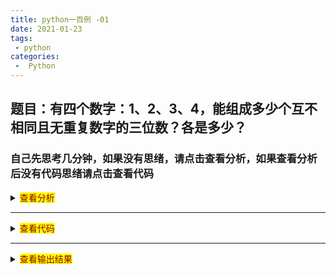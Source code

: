 ```yaml
---
title: python一百例 -01
date: 2021-01-23
tags:
 - python
categories:
 -  Python
---
```


## 题目：有四个数字：1、2、3、4，能组成多少个互不相同且无重复数字的三位数？各是多少？
### 自己先思考几分钟，如果没有思绪，请点击查看分析，如果查看分析后没有代码思绪请点击查看代码
<details>
  <summary><mark><font color=darkred>查看分析</font></mark></summary>
  <pre><code>
程序分析：可填在百位、十位、个位的数字都是1、2、3、4。组成所有的排列后再去 掉不满足条件的排列。
  </code></pre>
</details>

---


<details>
  <summary><mark><font color=darkred>查看代码</font></mark></summary>
  <pre><code>

```python
for i in range(1, 5):
    for j in range(1, 5):
        for k in range(1, 5):
            if (i != j) and (i != k) and (j != k):
                print(i, j, k)
```

  </code></pre>
</details>

---


<details>
  <summary><mark><font color=darkred>查看输出结果</font></mark></summary>
  <pre><code>

```python
1 2 3
1 2 4
1 3 2
1 3 4
1 4 2
1 4 3
2 1 3
2 1 4
2 3 1
2 3 4
2 4 1
2 4 3
3 1 2
3 1 4
3 2 1
3 2 4
3 4 1
3 4 2
4 1 2
4 1 3
4 2 1
4 2 3
4 3 1
4 3 2
```
  </code></pre>
</details>
